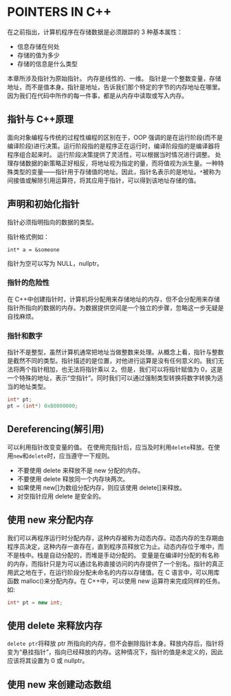 # POINTERS IN C++

在之前指出，计算机程序在存储数据是必须跟踪的 3 种基本属性：

- 信息存储在何处
- 存储的值为多少
- 存储的信息是什么类型

本章所涉及指针为原始指针。
内存是线性的、一维。
指针是一个整数变量，存储地址，而不是值本身。指针是地址，告诉我们那个特定的字节的内存地址在哪里。因为我们在代码中所作的每一件事，都是从内存中读取或写入内存。

## 指针与 C++原理

面向对象编程与传统的过程性编程的区别在于，OOP 强调的是在运行阶段(而不是编译阶段)进行决策。运行阶段指的是程序正在运行时，编译阶段指的是编译器将程序组合起来时。
运行阶段决策提供了灵活性，可以根据当时情况进行调整。
处理存储数据的新策略正好相反，将地址视为指定的量，而将值视为派生量。一种特殊类型的变量——指针用于存储值的地址。因此，指针名表示的是地址。`*`被称为间接值或解除引用运算符，将其应用于指针，可以得到该地址存储的值。

## 声明和初始化指针

指针必须指明指向的数据的类型。

指针格式例如：

```
int* a = &someone
```

指针为空可以写为 NULL，nullptr。

### 指针的危险性

在 C++中创建指针时，计算机将分配用来存储地址的内存，但不会分配用来存储指针所指向的数据的内存。为数据提供空间是一个独立的步骤，忽略这一步无疑是自找麻烦。

### 指针和数字

指针不是整型，虽然计算机通常把地址当做整数来处理。从概念上看，指针与整数是截然不同的类型。指针描述的是位置，对他进行运算是没有任何意义的。我们无法将两个指针相加，也无法将指针乘以 2。但是，我们可以将指针赋值为 0，这是一个特殊的地址，表示“空指针”。同时我们可以通过强制类型转换将数字转换为适当的地址类型。

```Cpp
int* pt;
pt = (int*) 0xB8000000;
```

## Dereferencing(解引用)

可以利用指针改变变量的值。
在使用完指针后，应当及时利用`delete`释放。在使用`new`和`delete`时，应当遵守一下规则。

- 不要使用 delete 来释放不是 new 分配的内存。
- 不要使用 delete 释放同一个内存块两次。
- 如果使用 new[]为数组分配内存，则应该使用 delete[]来释放。
- 对空指针应用 delete 是安全的。

## 使用 new 来分配内存

我们可以再程序运行时分配内存，这种内存被称为动态内存。动态内存的生存期由程序员决定，这种内存一直存在，直到程序员释放它为止。动态内存位于堆中，而不是栈中。栈是自动分配的，而堆是手动分配的。
变量是在编译时分配的有名称的内存，而指针只是为可以通过名称直接访问的内存提供了一个别名。指针的真正用武之地在于，在运行阶段分配未命名的内存以存储值。在 C 语言中，可以用库函数 malloc()来分配内存。在 C++中，可以使用 new 运算符来完成同样的任务。
如:

```Cpp
int* pt = new int;
```

## 使用 delete 来释放内存

`delete ptr`将释放 ptr 所指向的内存，但不会删除指针本身。释放内存后，指针将变为“悬挂指针”，指向已经释放的内存。这种情况下，指针的值是未定义的，因此应该将其设置为 0 或 nullptr。

## 使用 new 来创建动态数组
